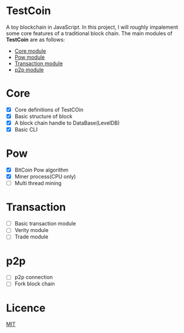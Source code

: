 # TestCoin
A toy blockchain in JavaScript. In this project, I will roughly impalement some core features of a traditional block chain. The main modules of 
<b>TestCoin</b> are as follows:

* <a href='#Core'>Core module</a>
* <a href='#Pow'>Pow module</a>
* <a href='#Transaction'>Transaction module</a>
* <a href='#p2p'>p2p module</a>


# Core

- [x] Core definitions of TestCOin
- [x] Basic structure of block 
- [x] A block chain handle to DataBase(LevelDB)
- [x] Basic CLI

# Pow

- [x] BitCoin Pow algorithm
- [x] Miner process(CPU only)
- [ ] Multi thread mining

# Transaction

- [ ] Basic transaction module
- [ ] Verity module
- [ ] Trade module

# p2p

- [ ] p2p connection
- [ ] Fork block chain

# Licence

[MIT](https://opensource.org/licenses/MIT)

